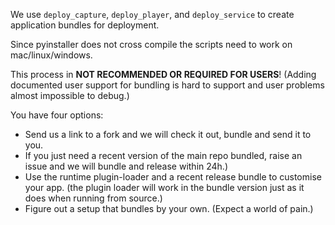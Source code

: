 We use `deploy_capture`, `deploy_player`, and `deploy_service` to create application bundles for deployment.

Since pyinstaller does not cross compile the scripts need to work on mac/linux/windows.


This process in __NOT RECOMMENDED OR REQUIRED FOR USERS__! (Adding documented user support for bundling is hard to support and user problems almost impossible to debug.)

You have four options:

 - Send us a link to a fork and we will check it out, bundle and send it to you.
 - If you just need a recent version of the main repo bundled, raise an issue and we will bundle and release within 24h.)
 - Use the runtime plugin-loader and a recent release bundle to customise your app. (the plugin loader will work in the bundle version just as it does when running from source.)
 - Figure out a setup that bundles by your own. (Expect a world of pain.)
